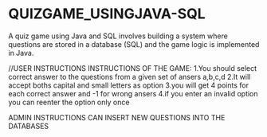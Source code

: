 # QUIZGAME_USINGJAVA-SQL
A quiz game using Java and SQL involves building a system where questions are stored in a database (SQL) and the game logic is implemented in Java. 

//USER INSTRUCTIONS
INSTRUCTIONS OF THE GAME:
1.You should select correct answer to the questions from a given set of ansers a,b,c,d
2.It will accept boths capital and small letters as option
3.you will get 4 points for each correct answer and -1 for wrong ansers
4.if you enter an invalid option you can reenter the option only once

ADMIN INSTRUCTIONS
CAN INSERT NEW QUESTIONS INTO THE DATABASES
	    
